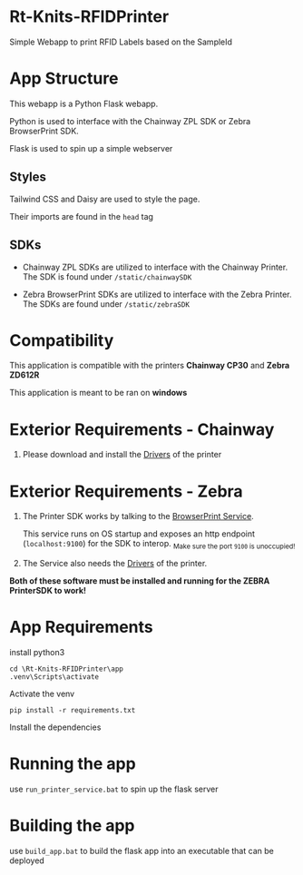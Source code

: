 # Rt-Knits-RFIDPrinter

Simple Webapp to print RFID Labels based on the SampleId

# App Structure

This webapp is a Python Flask webapp.

Python is used to interface with the Chainway ZPL SDK or Zebra BrowserPrint SDK.

Flask is used to spin up a simple webserver

## Styles

Tailwind CSS and Daisy are used to style the page.

Their imports are found in the `head` tag

## SDKs

- Chainway ZPL SDKs are utilized to interface with the Chainway Printer. The SDK is found under `/static/chainwaySDK`

- Zebra BrowserPrint SDKs are utilized to interface with the Zebra Printer. The SDKs are found under `/static/zebraSDK`

# Compatibility

This application is compatible with the printers **Chainway CP30** and **Zebra ZD612R**

This application is meant to be ran on **windows**

# Exterior Requirements - Chainway

1. Please download and install the [Drivers](https://www.chainway.net/Support/Info/30) of the printer

# Exterior Requirements - Zebra

1. The Printer SDK works by talking to the [BrowserPrint Service](https://www.zebra.com/us/en/support-downloads/printer-software/by-request-software.html).

   This service runs on OS startup and exposes an http endpoint (`localhost:9100`) for the SDK to interop.
   <sub>Make sure the port `9100` is unoccupied!</sub>

2. The Service also needs the [Drivers](https://www.zebra.com/us/en/support-downloads/printers/desktop/zd621.html) of the printer.

**Both of these software must be installed and running for the ZEBRA PrinterSDK to work!**

# App Requirements

install python3

```
cd \Rt-Knits-RFIDPrinter\app
.venv\Scripts\activate
```

Activate the venv

```
pip install -r requirements.txt
```

Install the dependencies

# Running the app

use `run_printer_service.bat` to spin up the flask server

# Building the app

use `build_app.bat` to build the flask app into an executable that can be deployed
